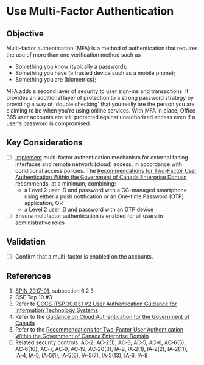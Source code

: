 # Use Multi-Factor Authentication

## Objective

Multi-factor authentication (MFA) is a method of authentication that requires the use of more than one verification method such as

* Something you know (typically a password);
* Something you have (a trusted device such as a mobile phone);
* Something you are (biometrics);

MFA adds a second layer of security to user sign-ins and transactions. It provides an additional layer of protection to a strong password strategy by providing a way of 'double checking' that you really are the person you are claiming to be when you're using online services. With MFA in place, Office 365 user accounts are still protected against unauthorized access even if a user's password is compromised.

## Key Considerations

* [ ] [Implement](https://docs.microsoft.com/en-us/microsoft-365/admin/security-and-compliance/secure-your-business-data?view=o365-worldwide#setup) multi-factor authentication mechanism for external facing interfaces and remote network (cloud) access, in accordance with conditional access policies. The [Recommendations for Two-Factor User Authentication Within the Government of Canada Enterprise Domain](https://intranet.canada.ca/wg-tg/rtua-rafu-eng.asp) recommends, at a minimum, combining:
  * a Level 2 user ID and password with a GC-managed smartphone using either a push notification or an One-time Password (OTP) application; OR
  * a Level 2 user ID and password with an OTP device
* [ ] Ensure multifactor authentication is enabled for all users in administrative roles

## Validation

* [ ] Confirm that a multi-factor is enabled on the accounts.

## References

1. [SPIN 2017-01](https://www.canada.ca/en/treasury-board-secretariat/services/access-information-privacy/security-identity-management/direction-secure-use-commercial-cloud-services-spin.html), subsection 6.2.3
2. CSE Top 10 #3
3. Refer to [CCCS ITSP.30.031 V2 User Authentication Guidance for Information Technology Systems](https://cyber.gc.ca/en/guidance/user-authentication-guidance-information-technology-systems-itsp30031-v3)
4. Refer to the [Guidance on Cloud Authentication for the Government of Canada](https://intranet.canada.ca/wg-tg/cagc-angc-eng.asp)
5. Refer to the [Recommendations for Two-Factor User Authentication Within the Government of Canada Enterprise Domain](https://intranet.canada.ca/wg-tg/rtua-rafu-eng.asp)
6. Related security controls: AC‑2, AC‑2(1), AC‑3, AC‑5, AC‑6, AC‑6(5), AC‑6(10), AC‑7, AC‑9, AC‑19, AC‑20(3), IA‑2, IA‑2(1), IA‑2(2), IA‑2(11), IA‑4, IA‑5, IA‑5(1), IA‑5(6), IA‑5(7), IA‑5(13), IA‑6, IA‑8
